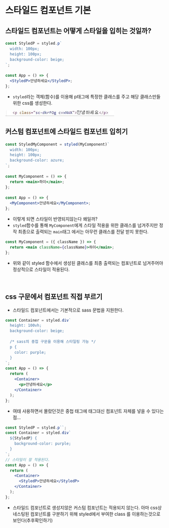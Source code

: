 # 스타일드 컴포넌트 기본

## 스타일드 컴포넌트는 어떻게 스타일을 입히는 것일까?

```jsx
const StyledP = styled.p`
  width: 100px;
  height: 100px;
  background-color: beige;
`;

const App = () => {
  <StyledP>안녕하세요</StyledP>;
};
```

- `styled`라는 객체(함수)를 이용해 p태그에 특정한 클래스를 주고 해당 클래스만들 위한 css를 생성한다.

<img src="../../../img/styled-components/styleClass.JPG" />

<br>

## 커스텀 컴포넌트에 스타일드 컴포넌트 입히기

```jsx
const StyledMyComponent = styled(MyComponent)`
  width: 100px;
  height: 100px;
  background-color: azure;
`;

const MyComponent = () => {
  return <main>하이</main>;
};

const App = () => {
  <MyComponent>안녕하세요</MyComponent>;
};
```

- 이렇게 되면 스타일이 반영되지않는다 왜일까?
- `styled`함수를 통해 `MyComponent`에게 스타일 적용을 위한 클래스를 넘겨주지만 정작 최종으로 출력되는 `main`태그 에서는 아무런 클래스를 전달 받지 못한다.

```jsx
const MyComponent = ({ className }) => {
  return <main className={className}>하이</main>;
};
```

- 위와 같이 styled 함수에서 생성된 클래스를 최종 출력되는 컴포넌트로 넘겨주어야 정상적으로 스타일이 적용된다.

<br>

## css 구문에서 컴포넌트 직접 부르기

- 스타일드 컴포넌트에서는 기본적으로 sass 문법을 지원한다.

```jsx
const Container = styled.div`
  height: 100vh;
  background-color: beige;

  /* sass의 중첩 구문을 이용해 스타일링 가능 */
  p {
    color: purple;
  }
`;
const App = () => {
  return (
    <Container>
      <p>안녕하세요</p>
    </Container>
  );
};
```

- 여태 사용하면서 몰랐던것은 중첩 태그에 태그대신 컴포넌트 자체를 넣을 수 있다는점...

```jsx
const StyledP = styled.p``;
const Container = styled.div`
  ${StyledP} {
    background-color: purple;
  }
`;
// 스타일이 잘 적용된다.
const App = () => {
  return (
    <Container>
      <StyledP>안녕하세요</StyledP>
    </Container>
  );
};
```

- 스타일드 컴포넌트로 생성지않은 커스텀 컴포넌트는 적용되지 않는다. 아마 css상 네스팅된 컴포넌트를 구분하기 위해 styled에서 부여한 class 를 이용하는것으로 보인다(추후확인하기)
